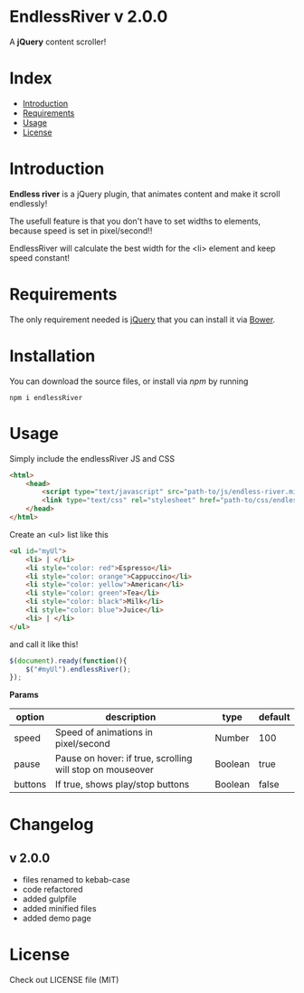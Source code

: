 EndlessRiver v 2.0.0
============

A **jQuery** content scroller!

# Index

  - [Introduction](#introduction)
  - [Requirements](#requirements)
  - [Usage](#usage)
  - [License](#license)

# Introduction

**Endless river** is a jQuery plugin, that animates content and make it scroll endlessly!

The usefull feature is that you don't have to set widths to elements, because speed is set in pixel/second!!

EndlessRiver will calculate the best width for the &lt;li&gt; element and keep speed constant!

# Requirements

The only requirement needed is [jQuery](https://jquery.com/download/) that you can install it via [Bower](http://bower.io/).

# Installation

You can download the source files, or install via *npm* by running

`npm i endlessRiver`

# Usage

Simply include the endlessRiver JS and CSS
```html
<html>
    <head>
        <script type="text/javascript" src="path-to/js/endless-river.min.js"></script>
        <link type="text/css" rel="stylesheet" href="path-to/css/endless-river.min.css" />
    </head>
</html>
```
Create an &lt;ul&gt; list like this
```html
<ul id="myUl">
    <li> | </li>
    <li style="color: red">Espresso</li>
    <li style="color: orange">Cappuccino</li>
    <li style="color: yellow">American</li>
    <li style="color: green">Tea</li>
    <li style="color: black">Milk</li>
    <li style="color: blue">Juice</li>
    <li> | </li>
</ul>
```
and call it like this!

```javascript
$(document).ready(function(){
    $("#myUl").endlessRiver();
});
```
**Params**

|**option**|**description**|**type** |**default**|
| -------- | -------- | -------- | -------- |
|speed|Speed of animations in pixel/second|Number|100|
|pause|Pause on hover: if true, scrolling will stop on mouseover|Boolean|true|
|buttons|If true, shows play/stop buttons|Boolean|false|

# Changelog

## v 2.0.0
* files renamed to kebab-case
* code refactored
* added gulpfile
* added minified files
* added demo page

# License

Check out LICENSE file (MIT)
